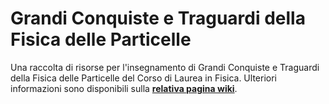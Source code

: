 # Grandi Conquiste e Traguardi della Fisica delle Particelle

Una raccolta di risorse per l'insegnamento di Grandi Conquiste e Traguardi della Fisica delle Particelle del Corso di
Laurea in Fisica. Ulteriori informazioni sono disponibili sulla
[**relativa pagina
wiki**](https://cartabinaria.students.cs.unibo.it/wiki/raccolte-di-risorse).
